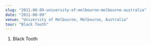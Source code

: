 ```yaml
---
slug: "2011-08-09-university-of-melbourne-melbourne-australia"
date: "2011-08-09"
venue: "University of Melbourne, Melbourne, Australia"
tour: "Black Tooth"
---
```



 1. Black Tooth
